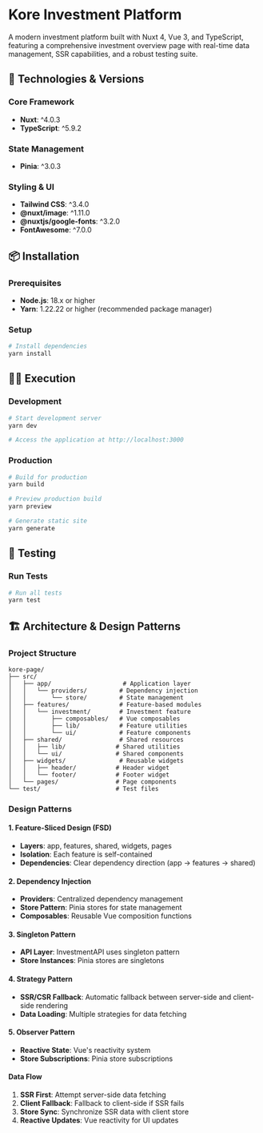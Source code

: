 # Kore Investment Platform

A modern investment platform built with Nuxt 4, Vue 3, and TypeScript, featuring a comprehensive investment overview page with real-time data management, SSR capabilities, and a robust testing suite.

## 🚀 Technologies & Versions

### Core Framework

- **Nuxt**: ^4.0.3
- **TypeScript**: ^5.9.2

### State Management

- **Pinia**: ^3.0.3

### Styling & UI

- **Tailwind CSS**: ^3.4.0
- **@nuxt/image**: ^1.11.0
- **@nuxtjs/google-fonts**: ^3.2.0
- **FontAwesome**: ^7.0.0

## 📦 Installation

### Prerequisites

- **Node.js**: 18.x or higher
- **Yarn**: 1.22.22 or higher (recommended package manager)

### Setup

```bash
# Install dependencies
yarn install
```

## 🏃‍♂️ Execution

### Development

```bash
# Start development server
yarn dev

# Access the application at http://localhost:3000
```

### Production

```bash
# Build for production
yarn build

# Preview production build
yarn preview

# Generate static site
yarn generate
```

## 🧪 Testing

### Run Tests

```bash
# Run all tests
yarn test

```

## 🏗️ Architecture & Design Patterns

### Project Structure

```
kore-page/
├── src/
│   ├── app/                    # Application layer
│   │   └── providers/         # Dependency injection
│   │       └── store/         # State management
│   ├── features/              # Feature-based modules
│   │   └── investment/        # Investment feature
│   │       ├── composables/   # Vue composables
│   │       ├── lib/           # Feature utilities
│   │       └── ui/            # Feature components
│   ├── shared/                # Shared resources
│   │   ├── lib/              # Shared utilities
│   │   └── ui/               # Shared components
│   ├── widgets/               # Reusable widgets
│   │   ├── header/           # Header widget
│   │   └── footer/           # Footer widget
│   └── pages/                # Page components
└── test/                     # Test files
```

### Design Patterns

#### 1. **Feature-Sliced Design (FSD)**

- **Layers**: app, features, shared, widgets, pages
- **Isolation**: Each feature is self-contained
- **Dependencies**: Clear dependency direction (app → features → shared)

#### 2. **Dependency Injection**

- **Providers**: Centralized dependency management
- **Store Pattern**: Pinia stores for state management
- **Composables**: Reusable Vue composition functions

#### 3. **Singleton Pattern**

- **API Layer**: InvestmentAPI uses singleton pattern
- **Store Instances**: Pinia stores are singletons

#### 4. **Strategy Pattern**

- **SSR/CSR Fallback**: Automatic fallback between server-side and client-side rendering
- **Data Loading**: Multiple strategies for data fetching

#### 5. **Observer Pattern**

- **Reactive State**: Vue's reactivity system
- **Store Subscriptions**: Pinia store subscriptions

#### Data Flow

1. **SSR First**: Attempt server-side data fetching
2. **Client Fallback**: Fallback to client-side if SSR fails
3. **Store Sync**: Synchronize SSR data with client store
4. **Reactive Updates**: Vue reactivity for UI updates
